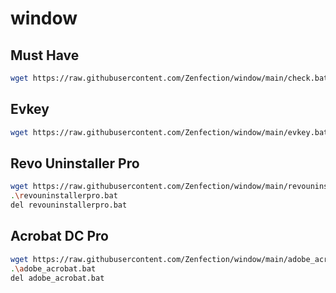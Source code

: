 # window

## Must Have

```sh
wget https://raw.githubusercontent.com/Zenfection/window/main/check.bat  && .\check.bat && del check.bat
```

## Evkey

```sh
wget https://raw.githubusercontent.com/Zenfection/window/main/evkey.bat  && .\evkey.bat && del evkey.bat
```

## Revo Uninstaller Pro

```sh
wget https://raw.githubusercontent.com/Zenfection/window/main/revouninstallerpro.bat
.\revouninstallerpro.bat
del revouninstallerpro.bat
```

## Acrobat DC Pro

```sh
wget https://raw.githubusercontent.com/Zenfection/window/main/adobe_acrobat.bat
.\adobe_acrobat.bat
del adobe_acrobat.bat
```